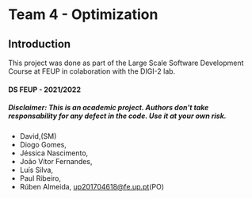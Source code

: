 # Team 4 - Optimization

## Introduction

This project was done as part of the Large Scale Software Development Course at FEUP in colaboration with the DIGI-2 lab.

#### DS FEUP - 2021/2022

##### Disclaimer: This is an academic project. Authors don't take responsability for any defect in the code. Use it at your own risk.

* David,(SM)
* Diogo Gomes,
* Jéssica Nascimento,
* João Vítor Fernandes,
* Luís Silva,
* Paul Ribeiro,
* Rúben Almeida, up201704618@fe.up.pt(PO)
